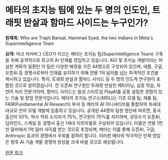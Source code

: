 # 메타의 초지능 팀에 있는 두 명의 인도인, 트래핏 반살과 함마드 사이드는 누구인가?

**원제목:** Who are Trapit Bansal, Hammad Syed, the two Indians in Meta's Superintelligence Team

**요약:** 마크 저커버그 CEO가 이끄는 메타는 초지능 팀(Superintelligence Team) 구축을 위해 공격적으로 최고의 AI 인재를 영입하고 있습니다.  AGI 및 초지능 개발이라는 야심찬 계획의 일환인 이 팀은 다양한 배경을 가진 44명으로 구성되어 있으며,  애플, 구글, 오픈AI 등 경쟁사로부터 인재를 유치하기 위해 연봉 1억 달러를 넘는 파격적인 조건을 제시하고 있습니다.  특히, 트래핏 반살과 함마드 사이드 등 두 명의 인도계 연구원이 포함된 것으로 알려졌습니다.  전 오픈AI 연구원인 트래핏 반살은 메타러닝, 심층 학습, 자연어 처리 전문가이며, 함마드 사이드는 음성 스타트업 PlayAI를 공동 설립한 경험이 있는 기술 및 창업 전문가입니다. 메타의 초지능 연구소(MSL)는 기초 모델 팀, 제품 팀, FAIR(Fundamental AI Research) 부서 등 메타의 AI 이니셔티브를 통합하여 차세대 대규모 언어 모델 개발에 집중하고 있습니다.  공개된 44명의 팀원 명단에 따르면, 중국 출신이 50%, 박사 학위 소지자가 75%, 연구원이 70%를 차지하며, 상당수가 오픈AI, 딥마인드, 스케일 등 경쟁사 출신 1세대 이민자들로 구성되어 있습니다. 이들은 연봉 1천만 달러에서 1억 달러 사이를 받는 것으로 추정되며, 메타는 이를 통해 오픈AI, 구글, Anthropic 등과의 경쟁에서 우위를 점하려 합니다.  이러한 메타의 적극적인 인재 영입은 향후 AI 기술 개발 경쟁의 양상을 크게 바꿀 것으로 예상됩니다.

[원문 링크](https://www.cnbctv18.com/technology/trapit-bansal-hammad-syed-two-indians-in-meta-superintelligence-team-19640651.htm)

